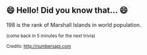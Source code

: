 ## :smile: Hello! Did you know that... :smile:
198 is the rank of Marshall Islands in world population.

<sup>(come back in 5 minutes for the next trivia)</sup>


<sup>Credits: http://numbersapi.com</sup>
